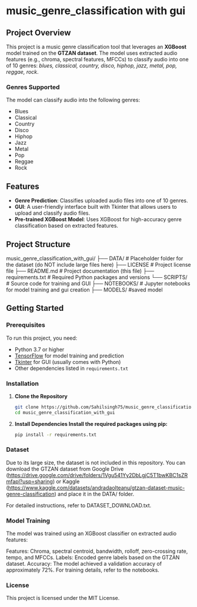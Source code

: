 # music_genre_classification with gui

## Project Overview
This project is a music genre classification tool that leverages an **XGBoost** model trained on the **GTZAN dataset**. The model uses extracted audio features (e.g., chroma, spectral features, MFCCs) to classify audio into one of 10 genres: *blues, classical, country, disco, hiphop, jazz, metal, pop, reggae, rock*.

### Genres Supported
The model can classify audio into the following genres:
- Blues
- Classical
- Country
- Disco
- Hiphop
- Jazz
- Metal
- Pop
- Reggae
- Rock

## Features
- **Genre Prediction**: Classifies uploaded audio files into one of 10 genres.
- **GUI**: A user-friendly interface built with Tkinter that allows users to upload and classify audio files.
- **Pre-trained XGBoost Model**: Uses XGBoost for high-accuracy genre classification based on extracted features.

## Project Structure
music_genre_classification_with_gui/ 
├── DATA/ # Placeholder folder for the dataset (do NOT include large files here)
├── LICENSE # Project license file 
├── README.md # Project documentation (this file) 
├── requirements.txt # Required Python packages and versions 
└── SCRIPTS/ # Source code for training and GUI 
├── NOTEBOOKS/ # Jupyter notebooks for model training and gui creation
├── MODELS/ #saved model

## Getting Started

### Prerequisites
To run this project, you need:
- Python 3.7 or higher
- [TensorFlow](https://www.tensorflow.org/) for model training and prediction
- [Tkinter](https://docs.python.org/3/library/tkinter.html) for GUI (usually comes with Python)
- Other dependencies listed in `requirements.txt`

### Installation
1. **Clone the Repository**
   ```bash
   git clone https://github.com/Sahilsingh75/music_genre_classification_with_gui.git
   cd music_genre_classification_with_gui
2. **Install Dependencies Install the required packages using pip:**
   ```bash
   pip install -r requirements.txt
### Dataset
Due to its large size, the dataset is not included in this repository. You can download the GTZAN dataset from Google Drive (https://drive.google.com/drive/folders/1Vgu541Yy2DbLgjC5T1bwKBC1sZRmfapl?usp=sharing) or Kaggle (https://www.kaggle.com/datasets/andradaolteanu/gtzan-dataset-music-genre-classification) and place it in the DATA/ folder.

For detailed instructions, refer to DATASET_DOWNLOAD.txt.

### Model Training
The model was trained using an XGBoost classifier on extracted audio features:

Features: Chroma, spectral centroid, bandwidth, rolloff, zero-crossing rate, tempo, and MFCCs.
Labels: Encoded genre labels based on the GTZAN dataset.
Accuracy: The model achieved a validation accuracy of approximately 72%.
For training details, refer to the notebooks.

### License
This project is licensed under the MIT License.
